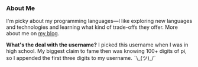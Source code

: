 ### About Me

I'm picky about my programming languages—I like exploring new languages and technologies and learning what kind of trade-offs they offer. More about me on [my blog](https://ashton.wiersdorf.org/about/).

**What's the deal with the username?** I picked this username when I was in high school. My biggest claim to fame then was knowing 100+ digits of pi, so I appended the first three digits to my username. ¯\\\_(ツ)_/¯
